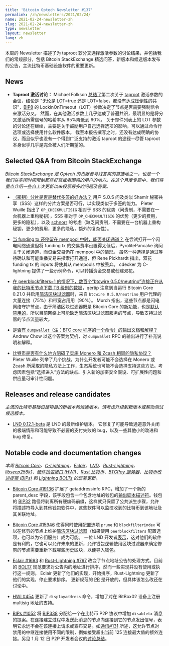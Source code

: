 ```yaml
---
title: 'Bitcoin Optech Newsletter #137'
permalink: /zh/newsletters/2021/02/24/
name: 2021-02-24-newsletter-zh 
slug: 2021-02-24-newsletter-zh 
type: newsletter
layout: newsletter
lang: zh
---
```


本周的 Newsletter 描述了为 taproot 软分叉选择激活参数的讨论结果，并包括我们的常规部分，包括 Bitcoin StackExchange 精选问答，新版本和候选版本发布的公告，主流比特币基础设施软件的重要更新。

## News

* **Taproot 激活讨论：**  Michael Folkson [总结了](https://lists.linuxfoundation.org/pipermail/bitcoin-dev/2021-February/018425.html)第二次关于 [taproot](https://bitcoinops.org/en/topics/taproot/) 激活参数的会议，结论是 "无论是 LOT=true 还是 LOT=false，都没有达成压倒性的共识"，[BIP8](https://github.com/bitcoin/bips/blob/master/bip-0008.mediawiki) 的 LockinOnTimeout（LOT）参数决定了节点是否需要强制信令来激活分叉。 然而，在其他激活参数上几乎达成了普遍共识，最明显的是将分叉激活所需信号的哈希率从 95%降低到 90%。
关于邮件列表上的 LOT 参数的讨论还在继续，主要是关于鼓励用户自己选择选项的影响，可以通过命令行选项或选择使用什么软件版本。 截至本报告撰写之时，还没有达成明确的协议，而且似乎也没有一个得到广泛支持的激活 taproot 的途径--尽管 taproot 本身似乎几乎是完全被人们所期望的。

## Selected Q&A from Bitcoin StackExchange

*[Bitcoin StackExchange](https://bitcoin.stackexchange.com/) 是 Optech 的贡献者寻找答案的首选地之一，也是一个我们在空闲时间帮助那些好奇或者困惑的用户的地方。在这个月度专题中，我们将重点介绍一些自上次更新以来投票最多的问题及答案。*

* [（密钥）分片是否是替代多签的好办法？](https://bitcoin.stackexchange.com/a/102007) 用户 S.O.S 问及类似 Shamir 秘密共享（SSS）这样的分片方案是否可行，以实现类似于多签的能力。 Pieter Wuille 指出了 `OP_CHECKMULTISIG` 相对于 SSS 的优势（问责制，不需要在一台机器上重构秘钥），SSS 相对于 `OP_CHECKMULTISIG` 的优势（更少的费用，更多的隐私），以及 [schnorr](https://bitcoinops.org/en/topics/schnorr-signatures/) 的考虑（缺乏问责制，不需要在一台机器上重构秘钥，更少的费用，更多的隐私，额外的复杂性）。

* [当 funding tx 还停留在 mempool 中时，能否关闭通道？](https://bitcoin.stackexchange.com/a/102180) 在尝试打开一个闪电网络通道但将 funding tx 的交易费率设置得太低后，PyrolitePancake 询问关于关闭通道，而资金交易仍在 mempool 中的情形。 虽然一种选择是通过等待确认和可能重播交易来探索打开通道，但 Rene Pickhardt 指出，双花 funding tx 的 inputs 将使其从 mempools 中被丢弃。 cdecker 为 C-lightning 提供了一些示例命令，可以转播资金交易或创建双花。

* [在 peerblockfilters=1 的情况下，数百个“btcwire 0.5.0/neutrino”连接正在从我的比特币节点下载 TB 级别的数据](https://bitcoin.stackexchange.com/a/102263)，qertip 注意到当运行 Bitcoin Core 0.21.0 并启用[简洁区块过滤器](https://bitcoinops.org/en/topics/compact-block-filters/)时，来自 `btcwire 0.5.0/neutrino` 用户代理的大量连接（75%）和带宽占用用（90%）。 Murch 指出，这些节点都是闪电网络守护节点，由于简洁区块过滤器既是 Bitcoin Core 的[新功能](https://bitcoinops.org/en/newsletters/2021/01/20/#bitcoin-core-0-21-0)，也是[默认禁用的](https://bitcoinops.org/en/newsletters/2020/05/20/#bitcoin-core-18877)，所以目前网络上可能缺乏简洁区块过滤器服务的节点，导致支持过滤器的节点流量较大。

* [是否有 `dumpwallet`（注：BTC core 程序的一个命令）的输出文档和解释？](https://bitcoin.stackexchange.com/a/101767) Andrew Chow 以这个答案为契机，对 `dumpwallet` RPC 的输出进行了补充说明和解释。

* [比特币是否有什么地方阻碍了实施 Monero 和 Zcash 相同的隐私协议？](https://bitcoin.stackexchange.com/a/101868) Pieter Wuille 列举了几个挑战，为什么开发者可能不会选择在 Monero 或 Zcash 所采取的隐私方法上工作，生态系统也可能不会选择支持这些方法。考虑因素包括“选择进入”方法的缺点、引入新的加密安全假设、可扩展性问题和供应量可审计性问题。

## Releases and release candidates

*主流的比特币基础设施项目的新版本和候选版本。请考虑升级到新版本或帮助测试候选版本。*

* [LND 0.12.1-beta](https://github.com/lightningnetwork/lnd/releases/tag/v0.12.1-beta) 是 LND 的最新维护版本。 它修复了可能导致通道意外关闭的极端情形和可能导致不必要的支付失败的 bug，以及一些其他小的改进和 bug 修复。
    
## Notable code and documentation changes

*本周 [Bitcoin Core](https://github.com/bitcoin/bitcoin)、[C-Lightning](https://github.com/ElementsProject/lightning)、[Eclair](https://github.com/ACINQ/eclair)、[LND](https://github.com/lightningnetwork/lnd/)、[Rust-Lightning](https://github.com/rust-bitcoin/rust-lightning)、[libsecp256k1](https://github.com/bitcoin-core/secp256k1)、[硬件钱包接口 (HWI)](https://github.com/bitcoin-core/HWI)、[Rust 比特币](https://github.com/rust-bitcoin/rust-bitcoin)、[BTCPay 服务器](https://github.com/btcpayserver/btcpayserver/)、[比特币改进提案 (BIPs)](https://github.com/bitcoin/bips/) 和 [Lightning BOLTs](https://github.com/lightningnetwork/lightning-rfc/) 的显著更新。*

* [Bitcoin Core #19136](https://github.com/bitcoin/bitcoin/issues/19136) 扩展了 getaddressinfo RPC，增加了一个新的 parent_desc 字段，该字段包含一个包含地址的钱包的[输出脚本描述符](https://bitcoinops.org/en/topics/output-script-descriptors/)。钱包的 [BIP32](https://github.com/bitcoin/bips/blob/master/bip-0032.mediawiki) 路径将剥离所有硬编码前缀，这样就只保留了公共派生步骤，允许将描述符导入到其他钱包软件中，这些软件可以监控收到的比特币到该地址及其关联地址。

* [Bitcoin Core #15946](https://github.com/bitcoin/bitcoin/issues/15946) 使得同时使用配置选项 `prune` 和 `blockfilterindex` 可以在修剪的节点上维护[简洁区块过滤器](https://bitcoinops.org/en/topics/compact-block-filters/)（如果使用 `peerblockfilters` 配置选项，也可以为它们服务）成为可能。 一位 LND 开发者[表示](https://github.com/bitcoin/bitcoin/pull/15946#issuecomment-571854091)，这对他们的软件是有利的，它也可以允许未来的更新，允许钱包逻辑使用区块过滤器来确定修剪的节点需要重新下载哪些历史区块，以便导入钱包。

* [Eclair #1693](https://github.com/ACINQ/eclair/issues/1693) 和 [Rust-Lightning #797](https://github.com/rust-bitcoin/rust-lightning/issues/797) 改变了节点地址公告的处理方式。目前的 [BOLT7](https://github.com/lightningnetwork/lightning-rfc/blob/master/07-routing-gossip.md) 规范要求对公告内的地址进行排序，然而一些实现并没有使用或执行这一规则。 Eclair 更新了他们的实现，开始排序，Rust-Lightning 更新了他们的实现，停止要求排序。 更新规范的 [PR](https://github.com/lightningnetwork/lightning-rfc/issues/842) 是开放的，但具体该怎么改还在讨论中。

* [HWI #454](https://github.com/bitcoin-core/HWI/issues/454) 更新了 `displayaddress` 命令，增加了对在 BitBox02 设备上注册 multisig 地址的支持。


* [BIPs #1052](https://github.com/bitcoin/bips/issues/1052) 将 [BIP338](https://github.com/bitcoin/bips/blob/master/bip-0338.mediawiki) 分配给一个在比特币 P2P 协议中增加 `disabletx` 消息的提案。在连接建立过程中发送此消息的节点向连接到它的节点发出信号，表明它永远不会在该连接上请求或宣布交易。如[通讯#131](https://bitcoinops.org/en/newsletters/2021/01/13/#proposed-disabletx-message) 所述，这允许节点对禁用的中继连接使用不同的限制，例如接受超出当前 125 连接最大值的额外连接。另见 1 月 12 日 P2P 开发者会议的[讨论总结](https://github.com/bitcoin-core/bitcoin-devwiki/wiki/P2P-IRC-meetings#topic-disabletx-p2p-message-sdaftuar)。